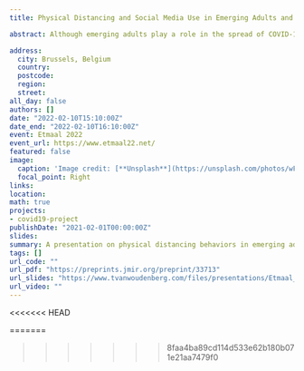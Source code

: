 ```yaml
---
title: Physical Distancing and Social Media Use in Emerging Adults and Adults During COVID-19: Large Scale Cross-Sectional and Longitudinal Survey Study

abstract: Although emerging adults play a role in the spread of COVID-19, they are less likely to develop severe symptoms after infection. Emerging adults’ relatively high use of social media as a source of information raises concerns regarding COVID-19 related behavioral compliance (i.e., physical distancing) in this age group. The current study investigated physical distancing in emerging adults in comparison to adults and looked at the role of using social media for COVID-19 news and information in this regard. In addition, this study explored the relation between physical distancing and different social media platforms and sources.Secondary data of a large-scale longitudinal national survey (N = 123,848, 34.% male) between April and November 2020 were used. Participants indicated, ranging from one to eight waves, how often they were successful in keeping 1.5 meters distance on a 7-point Likert scale. Participants between 18 and 24 years old were considered young adults and participants older than 24 were identified as adults. Also, a dummy variable was created to indicate per wave whether participants used social media for COVID-19 news and information. A subset received follow-up questions asking participants to indicate which platforms they have used and what sources of news and information they had seen on social media. All preregistered hypotheses were tested with Linear Mixed-Effects Models and Random Intercept Cross-Lagged Panel Models.Emerging adults reported less physical distancing behaviors than adults (b = -.08, t(86213.83) = -26.79, p < .001). Also, emerging adults were more likely to use social media for COVID-19 news and information (b = 2.48, SE = .11, Wald = 23.66, p = <.001), which mediated the association with physical distancing, but only to a small extend (indirect effect: b = -0.03, 95% CI = [-0.04; -0.02]). Opposed to our hypothesis, the longitudinal Random Intercept Cross-Lagged Panel Model showed no evidence that physical distancing was predicted by social media use of the previous wave. However, we did find evidence that using social media affected subsequent physical distancing behavior. Moreover, additional analyses showed that most social media platforms (i.e., YouTube, Facebook, and Instagram) and interpersonal communication showed negative associations with physical distancing while others platforms (i.e. LinkedIn and Twitter) and Governmental messages showed no or small positive associations with physical distancing.In conclusion, we should be vigilant for physical distancing of emerging adults, but this study gave no reason to worry about the role of social media for COVID-19 news and information. However, as some social media platforms and sources showed negative associations, future studies should more carefully look into these factors to better understand the associations between social media use for news and information, and behavioral interventions in times of crisis.

address:
  city: Brussels, Belgium
  country: 
  postcode: 
  region: 
  street:
all_day: false
authors: []
date: "2022-02-10T15:10:00Z"
date_end: "2022-02-10T16:10:00Z"
event: Etmaal 2022
event_url: https://www.etmaal22.net/
featured: false
image:
  caption: 'Image credit: [**Unsplash**](https://unsplash.com/photos/wFHqJCuGB1g)'
  focal_point: Right
links:
location: 
math: true
projects:
- covid19-project
publishDate: "2021-02-01T00:00:00Z"
slides: 
summary: A presentation on physical distancing behaviors in emerging adults.
tags: []
url_code: ""
url_pdf: "https://preprints.jmir.org/preprint/33713"
url_slides: "https://www.tvanwoudenberg.com/files/presentations/Etmaal_2022.pdf"
url_video: ""
---
```

<<<<<<< HEAD

=======
>>>>>>> 8faa4ba89cd114d533e62b180b071e21aa7479f0
